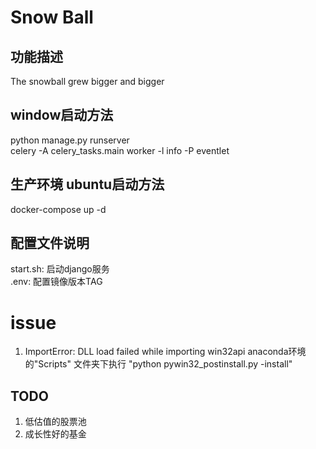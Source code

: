 # Snow Ball

## 功能描述
The snowball grew bigger and bigger

## window启动方法
python manage.py runserver  
celery -A celery_tasks.main worker -l info -P eventlet

## 生产环境 ubuntu启动方法
docker-compose up -d


## 配置文件说明
start.sh: 启动django服务  
.env: 配置镜像版本TAG


# issue
1. ImportError: DLL load failed while importing win32api
anaconda环境的"Scripts" 文件夹下执行 "python  pywin32_postinstall.py  -install"


## TODO
1. 低估值的股票池
2. 成长性好的基金